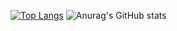 [![Top Langs](https://github-readme-stats.vercel.app/api/top-langs/?username=BigLad23&langs_count=8&layout=compact&hide_border=1%bg_color=#0d1117)](https://github.com/anuraghazra/github-readme-stats) ![Anurag's GitHub stats](https://github-readme-stats.vercel.app/api?username=BigLad23&show_icons=true&theme=dark&hide_border=1) 
